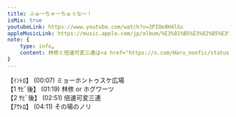 ```yaml
---
title: ふゅーちゃーちゅぅな～！
isMix: true
youtubeLink: https://www.youtube.com/watch?v=2PIOe8H4lGs
appleMusicLink: https://music.apple.com/jp/album/%E3%81%B5%E3%82%85%E3%83%BC%E3%81%A1%E3%82%83%E3%83%BC%E3%81%A1%E3%82%85%E3%81%85%E3%81%AA/1718410868?&i=1718410970
note: {
    type: info,
    content: 林修と倍速可変三連は<a href="https://x.com/Haru_nonfic/status/1575787922040623104" target="_blank" rel="noreferrer">恋星発公式 MIX</a>
}
---
```


【ｲﾝﾄﾛ】 <t s=7>(00:07)</t> ミョーホントゥスケ広場<br />
【1 ｻﾋﾞ後】 <t s=79>(01:19)</t> 林修 or ホグワーツ<br />
【2 ｻﾋﾞ後】 <t s=171>(02:51)</t> 倍速可変三連<br />
【ｱｳﾄﾛ】 <t s=251>(04:11)</t> その場のノリ<br />
